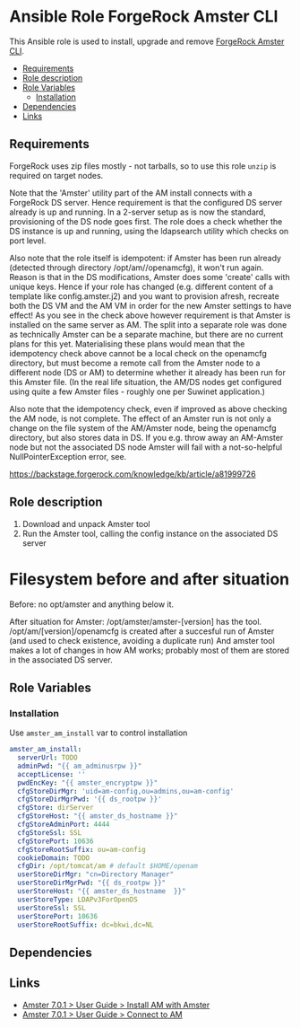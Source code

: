 # Ansible Role ForgeRock Amster CLI

This Ansible role is used to install, upgrade and remove [ForgeRock Amster CLI](https://backstage.forgerock.com/docs/amster/6.5/user-guide/).

<!-- MarkdownTOC levels="2,3" autolink="true" -->

- [Requirements](#requirements)
- [Role description](#role-description)
- [Role Variables](#role-variables)
  - [Installation](#installation)
- [Dependencies](#dependencies)
- [Links](#links)

<!-- /MarkdownTOC -->

## Requirements

ForgeRock uses zip files mostly - not tarballs, so to use this role `unzip` is required on target nodes.

Note that the 'Amster' utility part of the AM install connects with a ForgeRock DS server.
Hence requirement is that the configured DS server already is up and running. In a 2-server setup as is now the standard, provisioning of the DS node goes first. The role does a check whether the DS instance is up and running, using the ldapsearch utility which checks on port level.

Also note that the role itself is idempotent: if Amster has been run already (detected through directory /opt/am/<version>/openamcfg), it won't run again. Reason is that in the DS modifications, Amster does some 'create' calls with unique keys.
Hence if your role has changed (e.g. different content of a template like config.amster.j2) and you want to provision afresh, recreate both the DS VM and the AM VM in order for the new Amster settings to have effect! As you see in the check above however requirement is that Amster is installed on the same server as AM. The split into a separate role was done as technically Amster can be a separate machine, but there are no current plans
for this yet. Materialising these plans would mean that the idempotency check above cannot be a local check on the openamcfg directory,
but must become a remote call from the Amster node to a different node (DS or AM) to determine whether it already has been run for this Amster file.
(In the real life situation, the AM/DS nodes get configured using quite a few Amster files - roughly one per Suwinet application.)

Also note that the idempotency check, even if improved as above checking the AM node, is not complete.
The effect of an Amster run is not only a change on the file system of the AM/Amster node, being the openamcfg directory, but also stores data in DS.
If you e.g. throw away an AM-Amster node but not the associated DS node Amster will fail with a not-so-helpful NullPointerException error, see.

https://backstage.forgerock.com/knowledge/kb/article/a81999726


## Role description

1. Download and unpack Amster tool
2. Run the Amster tool, calling the config instance on the associated DS server

# Filesystem before and after situation
Before: no opt/amster and anything below it.

After situation for Amster:
/opt/amster/amster-[version] has the tool.
/opt/am/[version]/openamcfg is created after a succesful run of Amster (and used to check existence, avoiding a duplicate run)
And amster tool makes a lot of changes in how AM works; probably most of them are stored in the associated DS server.



## Role Variables

### Installation

Use `amster_am_install` var to control installation

```yaml
amster_am_install:
  serverUrl: TODO
  adminPwd: "{{ am_adminusrpw }}"
  acceptLicense: ''
  pwdEncKey: "{{ amster_encryptpw }}"
  cfgStoreDirMgr: 'uid=am-config,ou=admins,ou=am-config'
  cfgStoreDirMgrPwd: '{{ ds_rootpw }}'
  cfgStore: dirServer
  cfgStoreHost: "{{ amster_ds_hostname }}"
  cfgStoreAdminPort: 4444
  cfgStoreSsl: SSL
  cfgStorePort: 10636
  cfgStoreRootSuffix: ou=am-config
  cookieDomain: TODO
  cfgDir: /opt/tomcat/am # default $HOME/openam
  userStoreDirMgr: "cn=Directory Manager"
  userStoreDirMgrPwd: "{{ ds_rootpw }}"
  userStoreHost: "{{ amster_ds_hostname  }}"
  userStoreType: LDAPv3ForOpenDS
  userStoreSsl: SSL
  userStorePort: 10636
  userStoreRootSuffix: dc=bkwi,dc=NL
```

## Dependencies

## Links

* [Amster 7.0.1 > User Guide > Install AM with Amster](https://backstage.forgerock.com/docs/amster/7/user-guide/amster-install-am.html)
* [Amster 7.0.1 > User Guide > Connect to AM](https://backstage.forgerock.com/docs/amster/7/user-guide/amster-connecting.html)

